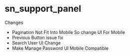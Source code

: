 # sn_support_panel

Changes
- Pagination Not Fit Into Mobile So change UI For Mobile
- Previous Button issue fix
- Search User UI Change
- Make Manage Password UI Mobile Compatible
